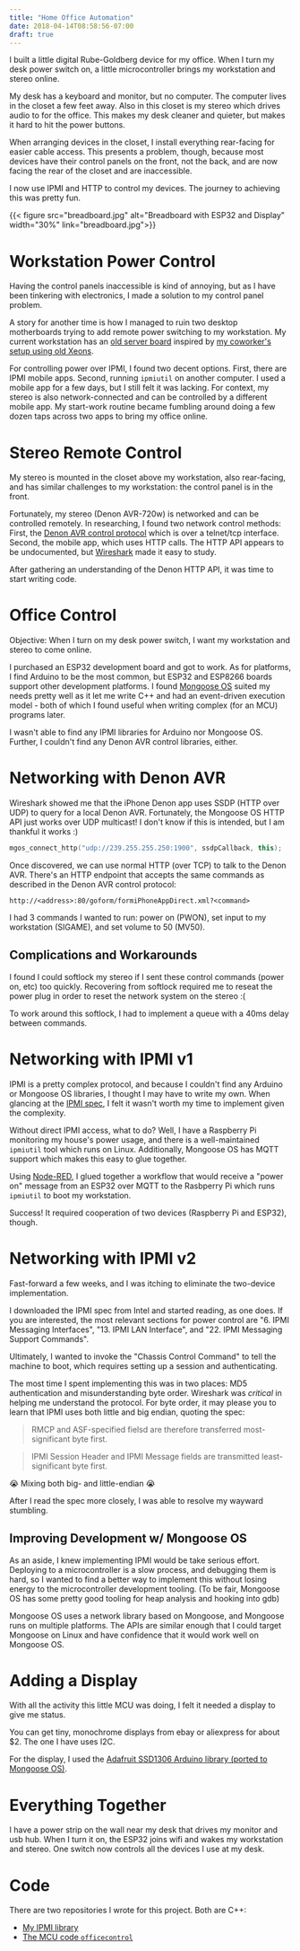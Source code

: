 ```yaml
---
title: "Home Office Automation"
date: 2018-04-14T08:58:56-07:00
draft: true
---
```


I built a little digital Rube-Goldberg device for my office. When I turn my desk power switch on, a little microcontroller brings my workstation and stereo online.

My desk has a keyboard and monitor, but no computer. The computer lives in the closet a few feet away. Also in this closet is my stereo which drives audio to for the office. This makes my desk cleaner and quieter, but makes it hard to hit the power buttons.

When arranging devices in the closet, I install everything rear-facing for easier cable access. This presents a problem, though, because most devices have their control panels on the front, not the back, and are now facing the rear of the closet and are inaccessible.

I now use IPMI and HTTP to control my devices. The journey to achieving this was pretty fun.

{{< figure src="breadboard.jpg" alt="Breadboard with ESP32 and Display" width="30%" link="breadboard.jpg">}}

# Workstation Power Control

Having the control panels inaccessible is kind of annoying, but as I have been tinkering with electronics, I made a solution to my control panel problem.

A story for another time is how I managed to ruin two desktop motherboards trying to add remote power switching to my workstation. My current workstation has an [old server board](https://ark.intel.com/products/66133/Intel-Server-Board-S2600CP2J) inspired by [my coworker's setup using old Xeons](https://polyfractal.com/post/4-node-open-compute-cluster/).

For controlling power over IPMI, I found two decent options. First, there are IPMI mobile apps. Second, running `ipmiutil` on another computer. I used a mobile app for a few days, but I still felt it was lacking. For context, my stereo is also network-connected and can be controlled by a different mobile app. My start-work routine became fumbling around doing a few dozen taps across two apps to bring my office online.

# Stereo Remote Control

My stereo is mounted in the closet above my workstation, also rear-facing, and has similar challenges to my workstation: the control panel is in the front.

Fortunately, my stereo (Denon AVR-720w) is networked and can be controlled remotely. In researching, I found two network control methods: First, the [Denon AVR control protocol](https://duckduckgo.com/?q=denon+avr+control+protocol+pdf&t=hf&ia=web) which is over a telnet/tcp interface. Second, the mobile app, which uses HTTP calls. The HTTP API appears to be undocumented, but [Wireshark](https://www.wireshark.org/) made it easy to study.

After gathering an understanding of the Denon HTTP API, it was time to start writing code.

# Office Control 

Objective: When I turn on my desk power switch, I want my workstation and stereo to come online.

I purchased an ESP32 development board and got to work. As for platforms, I find Arduino to be the most common, but ESP32 and ESP8266 boards support other development platforms. I found [Mongoose OS](https://mongoose-os.com/) suited my needs pretty well as it let me write C++ and had an event-driven execution model - both of which I found useful when writing complex (for an MCU) programs later.

I wasn't able to find any IPMI libraries for Arduino nor Mongoose OS. Further, I couldn't find any Denon AVR control libraries, either.

# Networking with Denon AVR

Wireshark showed me that the iPhone Denon app uses SSDP (HTTP over UDP) to query for a local Denon AVR. Fortunately, the Mongoose OS HTTP API just works over UDP multicast! I don't know if this is intended, but I am thankful it works :)

```c++
mgos_connect_http("udp://239.255.255.250:1900", ssdpCallback, this);
```

Once discovered, we can use normal HTTP (over TCP) to talk to the Denon AVR. There's an HTTP endpoint that accepts the same commands as described in the Denon AVR control protocol:

```
http://<address>:80/goform/formiPhoneAppDirect.xml?<command>
```

I had 3 commands I wanted to run: power on (PWON), set input to my workstation (SIGAME), and set volume to 50 (MV50).

## Complications and Workarounds

I found I could softlock my stereo if I sent these control commands (power on, etc) too quickly. Recovering from softlock required me to reseat the power plug in order to reset the network system on the stereo :(

To work around this softlock, I had to implement a queue with a 40ms delay between commands.

# Networking with IPMI v1

IPMI is a pretty complex protocol, and because I couldn't find any Arduino or Mongoose OS libraries, I thought I may have to write my own. When glancing at the [IPMI spec](https://www.intel.com/content/www/us/en/servers/ipmi/ipmi-second-gen-interface-spec-v2-rev1-1.html), I felt it wasn't worth my time to implement given the complexity.

Without direct IPMI access, what to do? Well, I have a Raspberry Pi monitoring my house's power usage, and there is a well-maintained `ipmiutil` tool which runs on Linux. Additionally, Mongoose OS has MQTT support which makes this easy to glue together. 

Using [Node-RED](https://nodered.org/), I glued together a workflow that would receive a "power on" message from an ESP32 over MQTT to the Rasbperry Pi which runs `ipmiutil` to boot my workstation.

Success! It required cooperation of two devices (Raspberry Pi and ESP32), though.

# Networking with IPMI v2

Fast-forward a few weeks, and I was itching to eliminate the two-device implementation.

I downloaded the IPMI spec from Intel and started reading, as one does. If you are interested, the most relevant sections for power control are "6. IPMI Messaging Interfaces", "13. IPMI LAN Interface", and "22. IPMI Messaging Support Commands". 

Ultimately, I wanted to invoke the "Chassis Control Command" to tell the machine to boot, which requires setting up a session and authenticating.

The most time I spent implementing this was in two places: MD5 authentication and misunderstanding byte order. Wireshark was *critical* in helping me understand the protocol. For byte order, it may please you to learn that IPMI uses both little and big endian, quoting the spec:

> RMCP and ASF-specified fielsd are therefore transferred most-significant byte first.

> IPMI Session Header and IPMI Message fields are transmitted least-significant byte first.

😭 Mixing both big- and little-endian 😭

After I read the spec more closely, I was able to resolve my wayward stumbling.

## Improving Development w/ Mongoose OS

As an aside, I knew implementing IPMI would be take serious effort. Deploying to a microcontroller is a slow process, and debugging them is hard, so I wanted to find a better way to implement this without losing energy to the microcontroller development tooling. (To be fair, Mongoose OS has some pretty good tooling for heap analysis and hooking into gdb)

Mongoose OS uses a network library based on Mongoose, and Mongoose runs on multiple platforms. The APIs are similar enough that I could target Mongoose on Linux and have confidence that it would work well on Mongoose OS.

# Adding a Display

With all the activity this little MCU was doing, I felt it needed a display to give me status.

You can get tiny, monochrome displays from ebay or aliexpress for about $2. The one I have uses I2C.

For the display, I used the [Adafruit SSD1306 Arduino library (ported to Mongoose OS)](https://github.com/mongoose-os-libs/arduino-adafruit-ssd1306).

# Everything Together

I have a power strip on the wall near my desk that drives my monitor and usb hub. When I turn it on, the ESP32 joins wifi and wakes my workstation and stereo. One switch now controls all the devices I use at my desk.

# Code

There are two repositories I wrote for this project. Both are C++:

* [My IPMI library](https://github.com/jordansissel/ipmi)
* [The MCU code `officecontrol`](https://github.com/jordansissel/officecontrol)